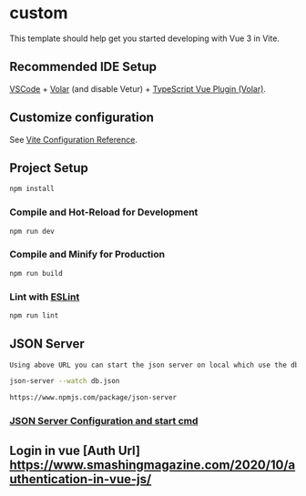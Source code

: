 # custom

This template should help get you started developing with Vue 3 in Vite.

## Recommended IDE Setup

[VSCode](https://code.visualstudio.com/) + [Volar](https://marketplace.visualstudio.com/items?itemName=Vue.volar) (and disable Vetur) + [TypeScript Vue Plugin (Volar)](https://marketplace.visualstudio.com/items?itemName=Vue.vscode-typescript-vue-plugin).

## Customize configuration

See [Vite Configuration Reference](https://vitejs.dev/config/).

## Project Setup

```sh
npm install
```

### Compile and Hot-Reload for Development

```sh
npm run dev
```

### Compile and Minify for Production

```sh
npm run build
```

### Lint with [ESLint](https://eslint.org/)

```sh
npm run lint
```

## JSON Server
```sh
Using above URL you can start the json server on local which use the db.json file located in the parent directory.

json-server --watch db.json

https://www.npmjs.com/package/json-server
```

### [JSON Server Configuration and start cmd](https://www.npmjs.com/package/json-server)


## Login in vue [Auth Url] https://www.smashingmagazine.com/2020/10/authentication-in-vue-js/